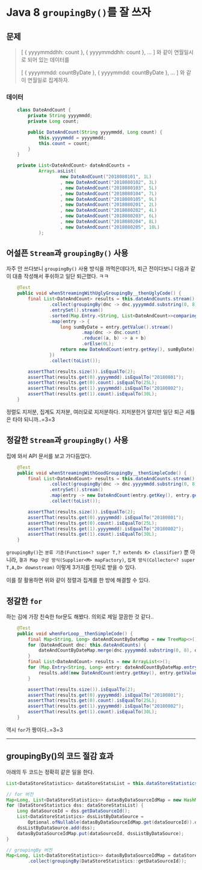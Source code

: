 # Java 8 `groupingBy()`를 잘 쓰자

## 문제

>[ { yyyymmddhh: count }, { yyyymmddhh: count }, ... ] 와 같이 연월일시로 되어 있는 데이터를
>
>[ { yyyymmdd: countByDate }, { yyyymmdd: countByDate }, ... ] 와 같이 연월일로 집계하자.

### 데이터

```java
    class DateAndCount {
        private String yyyymmdd;
        private Long count;

        public DateAndCount(String yyyymmdd, Long count) {
            this.yyyymmdd = yyyymmdd;
            this.count = count;
        }
    }

    private List<DateAndCount> dateAndCounts =
            Arrays.asList(
                    new DateAndCount("2018080101", 1L)
                    , new DateAndCount("2018080102", 3L)
                    , new DateAndCount("2018080103", 5L)
                    , new DateAndCount("2018080104", 7L)
                    , new DateAndCount("2018080105", 9L)
                    , new DateAndCount("2018080201", 2L)
                    , new DateAndCount("2018080202", 4L)
                    , new DateAndCount("2018080203", 6L)
                    , new DateAndCount("2018080204", 8L)
                    , new DateAndCount("2018080205", 10L)
            );
```


## 어설픈 `Stream`과 `groupingBy()` 사용

자주 안 쓰다보니 `groupingBy()` 사용 방식을 까먹은데다가, 퇴근 전이다보니 다음과 같이 대충 작성해서 푸쉬하고 일단 퇴근했다. ㅋㅋ

```java
    @Test
    public void whenStreamingWithUglyGroupingBy__thenUglyCode() {
        final List<DateAndCount> results = this.dateAndCounts.stream()
                .collect(groupingBy(dnc -> dnc.yyyymmdd.substring(0, 8)))
                .entrySet().stream()
                .sorted(Map.Entry.<String, List<DateAndCount>>comparingByKey())
                .map(entry -> {
                    long sumByDate = entry.getValue().stream()
                            .map(dnc -> dnc.count)
                            .reduce((a, b) -> a + b)
                            .orElse(0L);
                    return new DateAndCount(entry.getKey(), sumByDate);
                })
                .collect(toList());

        assertThat(results.size()).isEqualTo(2);
        assertThat(results.get(0).yyyymmdd).isEqualTo("20180801");
        assertThat(results.get(0).count).isEqualTo(25L);
        assertThat(results.get(1).yyyymmdd).isEqualTo("20180802");
        assertThat(results.get(1).count).isEqualTo(30L);
    }
```

정렬도 지저분, 집계도 지저분, 여러모로 지저분하다. 지저분한거 알지만 일단 퇴근 셔틀은 타야 되니까..=3=3

## 정갈한 `Stream`과 `groupingBy()` 사용

집에 와서 API 문서를 보고 가다듬었다.

```java
    @Test
    public void whenStreamingWithGoodGroupingBy__thenSimpleCode() {
        final List<DateAndCount> results = this.dateAndCounts.stream()
                .collect(groupingBy(dnc -> dnc.yyyymmdd.substring(0, 8), TreeMap::new, summingLong(dnc -> dnc.count)))
                .entrySet().stream()
                .map(entry -> new DateAndCount(entry.getKey(), entry.getValue()))
                .collect(toList());

        assertThat(results.size()).isEqualTo(2);
        assertThat(results.get(0).yyyymmdd).isEqualTo("20180801");
        assertThat(results.get(0).count).isEqualTo(25L);
        assertThat(results.get(1).yyyymmdd).isEqualTo("20180802");
        assertThat(results.get(1).count).isEqualTo(30L);
    }
```
`groupingBy()`는 `분류 기준(Function<? super T,? extends K> classifier)` 뿐 아니라, `결과 Map 구성 방식(Supplier<M> mapFactory)`, `집계 방식(Collector<? super T,A,D> downstream)` 이렇게 3가지를 인자로 받을 수 있다. 

이를 잘 활용하면 위와 같이 정렬과 집계를 한 방에 해결할 수 있다.

## 정갈한 `for`

하는 김에 가장 친숙한 for문도 해봤다. 의외로 제일 깔끔한 것 같다..

```java
    @Test
    public void whenForLoop__thenSimpleCode() {
        final Map<String, Long> dateAndCountByDateMap = new TreeMap<>();
        for (DateAndCount dnc: this.dateAndCounts) {
            dateAndCountByDateMap.merge(dnc.yyyymmdd.substring(0, 8), dnc.count, (a, b) -> a + b);
        }
        final List<DateAndCount> results = new ArrayList<>();
        for (Map.Entry<String, Long> entry: dateAndCountByDateMap.entrySet()) {
            results.add(new DateAndCount(entry.getKey(), entry.getValue()));
        }

        assertThat(results.size()).isEqualTo(2);
        assertThat(results.get(0).yyyymmdd).isEqualTo("20180801");
        assertThat(results.get(0).count).isEqualTo(25L);
        assertThat(results.get(1).yyyymmdd).isEqualTo("20180802");
        assertThat(results.get(1).count).isEqualTo(30L);
    }
```

역시 `for`가 짱이다..=3=3

---
## groupingBy()의 코드 절감 효과

아래의 두 코드는 정확히 같은 일을 한다.

```java
List<DataStoreStatistics> dataStoreStatsList = this.dataStoreStatisticsRepository.findByDate(searchStartDate, searchEndDate);

// for 버전
Map<Long, List<DataStoreStatistics>> datasByDataSourceIdMap = new HashMap<>();
for (DataStoreStatistics dss: dataStoreStatsList) {
    Long dataSourceId = dss.getDataSourceId();
    List<DataStoreStatistics> dssListByDataSource = 
        Optional.ofNullable(datasByDataSourceIdMap.get(dataSourceId)).orElse(new ArrayList<>());
    dssListByDataSource.add(dss);
    datasByDataSourceIdMap.put(dataSourceId, dssListByDataSource);
}

// groupingBy 버전
Map<Long, List<DataStoreStatistics>> datasByDataSourceIdMap = dataStoreStatsList.stream()
        .collect(groupingBy(DataStoreStatistics::getDataSourceId));
```

